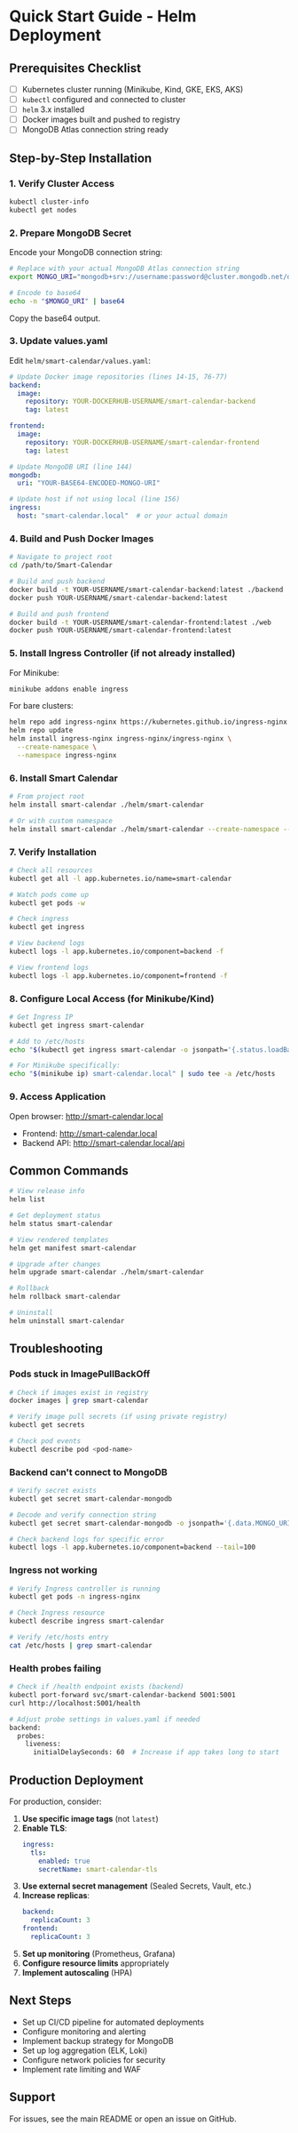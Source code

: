 # Quick Start Guide - Helm Deployment

## Prerequisites Checklist

- [ ] Kubernetes cluster running (Minikube, Kind, GKE, EKS, AKS)
- [ ] `kubectl` configured and connected to cluster
- [ ] `helm` 3.x installed
- [ ] Docker images built and pushed to registry
- [ ] MongoDB Atlas connection string ready

## Step-by-Step Installation

### 1. Verify Cluster Access

```bash
kubectl cluster-info
kubectl get nodes
```

### 2. Prepare MongoDB Secret

Encode your MongoDB connection string:

```bash
# Replace with your actual MongoDB Atlas connection string
export MONGO_URI="mongodb+srv://username:password@cluster.mongodb.net/database?retryWrites=true&w=majority"

# Encode to base64
echo -n "$MONGO_URI" | base64
```

Copy the base64 output.

### 3. Update values.yaml

Edit `helm/smart-calendar/values.yaml`:

```yaml
# Update Docker image repositories (lines 14-15, 76-77)
backend:
  image:
    repository: YOUR-DOCKERHUB-USERNAME/smart-calendar-backend
    tag: latest

frontend:
  image:
    repository: YOUR-DOCKERHUB-USERNAME/smart-calendar-frontend
    tag: latest

# Update MongoDB URI (line 144)
mongodb:
  uri: "YOUR-BASE64-ENCODED-MONGO-URI"

# Update host if not using local (line 156)
ingress:
  host: "smart-calendar.local"  # or your actual domain
```

### 4. Build and Push Docker Images

```bash
# Navigate to project root
cd /path/to/Smart-Calendar

# Build and push backend
docker build -t YOUR-USERNAME/smart-calendar-backend:latest ./backend
docker push YOUR-USERNAME/smart-calendar-backend:latest

# Build and push frontend
docker build -t YOUR-USERNAME/smart-calendar-frontend:latest ./web
docker push YOUR-USERNAME/smart-calendar-frontend:latest
```

### 5. Install Ingress Controller (if not already installed)

For Minikube:
```bash
minikube addons enable ingress
```

For bare clusters:
```bash
helm repo add ingress-nginx https://kubernetes.github.io/ingress-nginx
helm repo update
helm install ingress-nginx ingress-nginx/ingress-nginx \
  --create-namespace \
  --namespace ingress-nginx
```

### 6. Install Smart Calendar

```bash
# From project root
helm install smart-calendar ./helm/smart-calendar

# Or with custom namespace
helm install smart-calendar ./helm/smart-calendar --create-namespace --namespace smart-calendar
```

### 7. Verify Installation

```bash
# Check all resources
kubectl get all -l app.kubernetes.io/name=smart-calendar

# Watch pods come up
kubectl get pods -w

# Check ingress
kubectl get ingress

# View backend logs
kubectl logs -l app.kubernetes.io/component=backend -f

# View frontend logs
kubectl logs -l app.kubernetes.io/component=frontend -f
```

### 8. Configure Local Access (for Minikube/Kind)

```bash
# Get Ingress IP
kubectl get ingress smart-calendar

# Add to /etc/hosts
echo "$(kubectl get ingress smart-calendar -o jsonpath='{.status.loadBalancer.ingress[0].ip}') smart-calendar.local" | sudo tee -a /etc/hosts

# For Minikube specifically:
echo "$(minikube ip) smart-calendar.local" | sudo tee -a /etc/hosts
```

### 9. Access Application

Open browser: http://smart-calendar.local

- Frontend: http://smart-calendar.local
- Backend API: http://smart-calendar.local/api

## Common Commands

```bash
# View release info
helm list

# Get deployment status
helm status smart-calendar

# View rendered templates
helm get manifest smart-calendar

# Upgrade after changes
helm upgrade smart-calendar ./helm/smart-calendar

# Rollback
helm rollback smart-calendar

# Uninstall
helm uninstall smart-calendar
```

## Troubleshooting

### Pods stuck in ImagePullBackOff
```bash
# Check if images exist in registry
docker images | grep smart-calendar

# Verify image pull secrets (if using private registry)
kubectl get secrets

# Check pod events
kubectl describe pod <pod-name>
```

### Backend can't connect to MongoDB
```bash
# Verify secret exists
kubectl get secret smart-calendar-mongodb

# Decode and verify connection string
kubectl get secret smart-calendar-mongodb -o jsonpath='{.data.MONGO_URI}' | base64 -d

# Check backend logs for specific error
kubectl logs -l app.kubernetes.io/component=backend --tail=100
```

### Ingress not working
```bash
# Verify Ingress controller is running
kubectl get pods -n ingress-nginx

# Check Ingress resource
kubectl describe ingress smart-calendar

# Verify /etc/hosts entry
cat /etc/hosts | grep smart-calendar
```

### Health probes failing
```bash
# Check if /health endpoint exists (backend)
kubectl port-forward svc/smart-calendar-backend 5001:5001
curl http://localhost:5001/health

# Adjust probe settings in values.yaml if needed
backend:
  probes:
    liveness:
      initialDelaySeconds: 60  # Increase if app takes long to start
```

## Production Deployment

For production, consider:

1. **Use specific image tags** (not `latest`)
2. **Enable TLS**:
   ```yaml
   ingress:
     tls:
       enabled: true
       secretName: smart-calendar-tls
   ```
3. **Use external secret management** (Sealed Secrets, Vault, etc.)
4. **Increase replicas**:
   ```yaml
   backend:
     replicaCount: 3
   frontend:
     replicaCount: 3
   ```
5. **Set up monitoring** (Prometheus, Grafana)
6. **Configure resource limits** appropriately
7. **Implement autoscaling** (HPA)

## Next Steps

- Set up CI/CD pipeline for automated deployments
- Configure monitoring and alerting
- Implement backup strategy for MongoDB
- Set up log aggregation (ELK, Loki)
- Configure network policies for security
- Implement rate limiting and WAF

## Support

For issues, see the main README or open an issue on GitHub.
